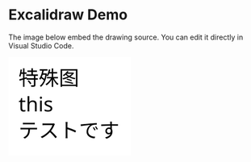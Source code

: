 # Excalidraw Demo

The image below embed the drawing source. You can edit it directly in Visual Studio Code.

![demo](./test.excalidraw.svg)
